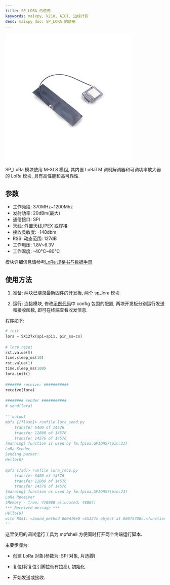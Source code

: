 ```yaml
---
title: SP_LORA 的使用
keywords: maixpy, k210, AIOT, 边缘计算
desc: maixpy doc: SP_LORA 的使用
---
```



<img src="../../../assets/hardware/module_spmod/sp_lora.png"/>

SP_LoRa 模块使用 M-XL8 模组, 其内置 LoRaTM 调制解调器和可调功率放大器的 LoRa 模块, 具有高性能和高可靠性.

## 参数

* 工作频段: 370MHz~1200Mhz
* 发射功率: 20dBm(最大)
* 通信接口: SPI
* 天线: 外置天线,IPEX 或焊接
* 接收灵敏度: -148dbm
* RSSI 动态范围: 127dB
* 工作电压: 1.8V~6.3V
* 工作温度: -40°C~80°C

模块详细信息请参考[LoRa 规格书与数据手册](http://api.dl.sipeed.com/shareURL/MAIX/HDK/sp_mod/sp_lora)

## 使用方法

1. 准备: 两块已烧录最新固件的开发板, 两个 sp_lora 模块.

2. 运行: 连接模块, 修改[示例代码](https://github.com/sipeed/MaixPy_scripts/tree/master/modules/spmod/sp_lora)中 config 包围的配置, 两块开发板分别运行发送和接收函数, 即可在终端查看收发信息.

程序如下:

```python
# init
lora = SX127x(spi=spi1, pin_ss=cs)

# lora reset
rst.value(0)
time.sleep_ms(10)
rst.value(1)
time.sleep_ms(100)
lora.init()

####### receiver ###########
receive(lora)

######## sender ###########
# send(lora)

'''output
mpfs [/flash]> runfile lora_send.py
    transfer 6400 of 14576
    transfer 12800 of 14576
    transfer 14576 of 14576
[Warning] function is used by fm.fpioa.GPIOHS7(pin:23)
LoRa Sender
Sending packet:
Hello(0)

mpfs [/sd]> runfile lora_recv.py
    transfer 6400 of 14576
    transfer 12800 of 14576
    transfer 14576 of 14576
[Warning] function us used by fm.fpioa.GPIOHS7(pin:23)
LoRa Receiver
[Memory - free: 470080 allocated: 48064]
*** Received message ***
Hello(0)
with RSSI: <bound_method 800d19e0 <SX127x object at 800f5700>.<function packetRssi at 0x800d3180>>
'''
```

这里使用的调试运行工具为 mpfshell 方便同时打开两个终端运行脚本.

主要步骤为:

* 创建 LoRa 对象(参数为: SPI 对象, 片选脚)

* 复位(将复位引脚拉低有拉高), 初始化.
  
* 开始发送或接收.
